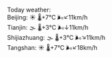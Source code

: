 Today weather:  
Beijing: ☀️ 🌡️+7°C 🌬️↙11km/h  
Tianjin: 🌫  🌡️+3°C 🌬️↓11km/h  
Shijiazhuang: 🌫  🌡️+3°C 🌬️↘11km/h  
Tangshan: ☀️ 🌡️+7°C 🌬️↙18km/h  
